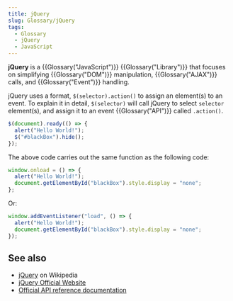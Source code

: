 ```yaml
---
title: jQuery
slug: Glossary/jQuery
tags:
  - Glossary
  - jQuery
  - JavaScript
---
```

**jQuery** is a {{Glossary("JavaScript")}} {{Glossary("Library")}} that focuses on simplifying {{Glossary("DOM")}} manipulation, {{Glossary("AJAX")}} calls, and {{Glossary("Event")}} handling.

jQuery uses a format, `$(selector).action()` to assign an element(s) to an event. To explain it in detail, `$(selector)` will call jQuery to select `selector` element(s), and assign it to an event {{Glossary("API")}} called `.action()`.

```js
$(document).ready(() => {
  alert("Hello World!");
  $("#blackBox").hide();
});
```

The above code carries out the same function as the following code:

```js
window.onload = () => {
  alert("Hello World!");
  document.getElementById("blackBox").style.display = "none";
};
```

Or:

```js
window.addEventListener("load", () => {
  alert("Hello World!");
  document.getElementById("blackBox").style.display = "none";
});
```

## See also

- [jQuery](https://en.wikipedia.org/wiki/JQuery) on Wikipedia
- [jQuery Official Website](https://jquery.com/)
- [Official API reference documentation](https://api.jquery.com/)[](https://api.jquery.com/)
